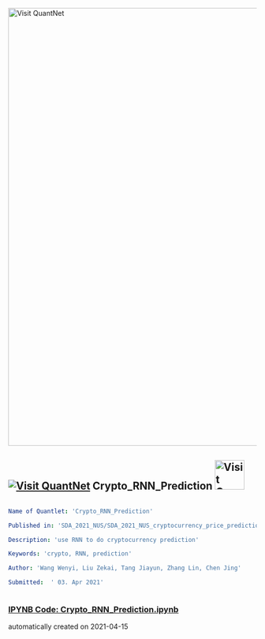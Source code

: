 [<img src="https://github.com/QuantLet/Styleguide-and-FAQ/blob/master/pictures/banner.png" width="888" alt="Visit QuantNet">](http://quantlet.de/)

## [<img src="https://github.com/QuantLet/Styleguide-and-FAQ/blob/master/pictures/qloqo.png" alt="Visit QuantNet">](http://quantlet.de/) **Crypto_RNN_Prediction** [<img src="https://github.com/QuantLet/Styleguide-and-FAQ/blob/master/pictures/QN2.png" width="60" alt="Visit QuantNet 2.0">](http://quantlet.de/)

```yaml

Name of Quantlet: 'Crypto_RNN_Prediction'

Published in: 'SDA_2021_NUS/SDA_2021_NUS_cryptocurrency_price_prediction'

Description: 'use RNN to do cryptocurrency prediction'

Keywords: 'crypto, RNN, prediction' 

Author: 'Wang Wenyi, Liu Zekai, Tang Jiayun, Zhang Lin, Chen Jing'

Submitted:  ' 03. Apr 2021'



```

### [IPYNB Code: Crypto_RNN_Prediction.ipynb](Crypto_RNN_Prediction.ipynb)


automatically created on 2021-04-15